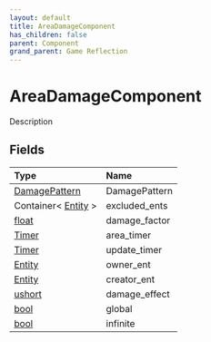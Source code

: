 ```yaml
---
layout: default
title: AreaDamageComponent
has_children: false
parent: Component
grand_parent: Game Reflection
---
```

# AreaDamageComponent
Description 

## Fields

| Type | Name |
|:----------|:--------------|
| [DamagePattern](/riftbreaker-wiki/docs/game-reflection/classes/damage_pattern/) | DamagePattern |
| Container< [Entity](/riftbreaker-wiki/docs/game-reflection/classes/entity/) > | excluded_ents |
| [float](/riftbreaker-wiki/docs/game-reflection/components/float/) | damage_factor |
| [Timer](/riftbreaker-wiki/docs/game-reflection/classes/timer/) | area_timer |
| [Timer](/riftbreaker-wiki/docs/game-reflection/classes/timer/) | update_timer |
| [Entity](/riftbreaker-wiki/docs/game-reflection/classes/entity/) | owner_ent |
| [Entity](/riftbreaker-wiki/docs/game-reflection/classes/entity/) | creator_ent |
| [ushort](/riftbreaker-wiki/docs/game-reflection/enums/ushort/) | damage_effect |
| [bool](/riftbreaker-wiki/docs/game-reflection/components/bool/) | global |
| [bool](/riftbreaker-wiki/docs/game-reflection/components/bool/) | infinite |

